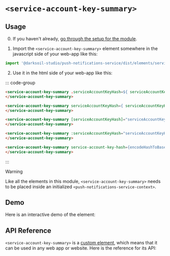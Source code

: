 # `<service-account-key-summary>`

## Usage

0. If you haven't already, [go through the setup for the module](/setup).

1. Import the `<service-account-key-summary>` element somewhere in the javascript side of your web-app like this:

```js
import '@darksoil-studio/push-notifications-service/dist/elements/service-account-key-summary.js'
```

2. Use it in the html side of your web-app like this:

::: code-group
```html [Lit]
<service-account-key-summary .serviceAccountKeyHash=${ serviceAccountKeyHash }>
</service-account-key-summary>
```

```html [React]
<service-account-key-summary serviceAccountKeyHash={ serviceAccountKeyHash }>
</service-account-key-summary>
```

```html [Angular]
<service-account-key-summary [serviceAccountKeyHash]="serviceAccountKeyHash">
</service-account-key-summary>
```

```html [Vue]
<service-account-key-summary :serviceAccountKeyHash="serviceAccountKeyHash">
</service-account-key-summary>
```

```html [Svelte]
<service-account-key-summary service-account-key-hash={encodeHashToBase64(serviceAccountKeyHash)}>
</service-account-key-summary>
```
:::

> [!WARNING]
> Like all the elements in this module, `<service-account-key-summary>` needs to be placed inside an initialized `<push-notifications-service-context>`.

## Demo

Here is an interactive demo of the element:

<element-demo>
</element-demo>

<script setup>
import { onMounted } from "vue";
import { ProfilesClient, ProfilesStore } from '@darksoil-studio/profiles-zome';
import { demoProfiles, ProfilesZomeMock } from '@darksoil-studio/profiles-zome/dist/mocks.js';
import { decodeHashFromBase64, encodeHashToBase64 } from '@holochain/client';
import { render } from "lit";
import { html, unsafeStatic } from "lit/static-html.js";

import { PushNotificationsServiceZomeMock, sampleServiceAccountKey } from "../../ui/src/mocks.ts";
import { PushNotificationsServiceStore } from "../../ui/src/push-notifications-service-store.ts";
import { PushNotificationsServiceClient } from "../../ui/src/push-notifications-service-client.ts";

onMounted(async () => {
  // Elements need to be imported on the client side, not the SSR side
  // Reference: https://vitepress.dev/guide/ssr-compat#importing-in-mounted-hook
  await import('@api-viewer/docs/lib/api-docs.js');
  await import('@api-viewer/demo/lib/api-demo.js');
  await import('@darksoil-studio/profiles-zome/dist/elements/profiles-context.js');
  if (!customElements.get('push-notifications-service-context')) await import('../../ui/src/elements/push-notifications-service-context.ts');
  if (!customElements.get('service-account-key-summary')) await import('../../ui/src/elements/service-account-key-summary.ts');

  const profiles = await demoProfiles();

  const profilesMock = new ProfilesZomeMock(
    profiles,
    Array.from(profiles.keys())[0]
  );
  const profilesStore = new ProfilesStore(new ProfilesClient(profilesMock, "push_notifications_service"));

  const mock = new PushNotificationsServiceZomeMock();
  const client = new PushNotificationsServiceClient(mock, "push_notifications_service");

  const serviceAccountKey = await sampleServiceAccountKey(client);

  const record = await mock.create_service_account_key(serviceAccountKey);

  const store = new PushNotificationsServiceStore(client);
  
  render(html`
    <profiles-context .store=${profilesStore}>
      <push-notifications-service-context .store=${store}>
        <api-demo src="custom-elements.json" only="service-account-key-summary" exclude-knobs="store">
          <template data-element="service-account-key-summary" data-target="host">
            <service-account-key-summary serviceAccountKey-hash="${unsafeStatic(encodeHashToBase64(record.signed_action.hashed.hash))}"></service-account-key-summary>
          </template>
        </api-demo>
      </push-notifications-service-context>
    </profiles-context>
  `, document.querySelector('element-demo'))
  })


</script>

## API Reference

`<service-account-key-summary>` is a [custom element](https://web.dev/articles/custom-elements-v1), which means that it can be used in any web app or website. Here is the reference for its API:

<api-docs src="custom-elements.json" only="service-account-key-summary">
</api-docs>
